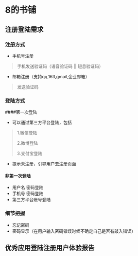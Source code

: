 # 8的书铺
## 注册登陆需求
### 注册方式
* 手机号注册

>手机发送验证码（语音验证码 || 短息验证码）
>

* 邮箱注册（支持qq,163,gmail,企业邮箱）

>发送验证码


### 登陆方式
####第一次登陆
* 可以通过第三方平台登陆，包括

>1.微信登陆
>
>2.微博登陆
>
>3.支付宝登陆
>

* 提示未注册，引导用户去注册页面

#### 非第一次登陆

* 用户名 密码登陆
* 手机号 密码登陆
* 第三方平台账号登陆

### 细节把握
* 忘记密码
* 密码显示（在用户输入密码错误时候不确定自己是否有敲入错误）



## 优秀应用登陆注册用户体验报告







